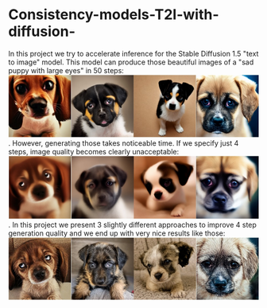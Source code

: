# Consistency-models-T2I-with-diffusion-
In this project we try to accelerate inference for the Stable Diffusion 1.5 "text to image" model. This model can produce those beautiful images of a "sad puppy with large eyes" in 50 steps: ![SD1.5 50 step sample](result_images/SD_50steps.jpg). However, generating those takes noticeable time. If we specify just 4 steps, image quality becomes clearly unacceptable: ![SD1.5 4 step sample](result_images/SD_4steps.jpg). In this project we present 3 slightly different approaches to improve 4 step generation quality and we end up with very nice results like those: ![Multi-boundary consistensy distillation](result_images/MBCD.jpg)
